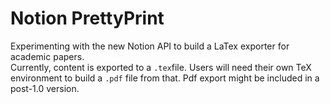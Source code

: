 # Notion PrettyPrint
Experimenting with the new Notion API to build a LaTex exporter for academic papers.  
Currently, content is exported to a `.tex`file. Users will need their own TeX environment to build a `.pdf` file from that. 
Pdf export might be included in a post-1.0 version. 